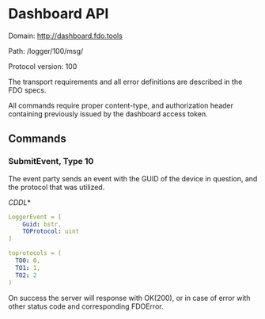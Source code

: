 Dashboard API
===

Domain: http://dashboard.fdo.tools

Path: /logger/100/msg/

Protocol version: 100

The transport requirements and all error definitions are described in the FDO specs.

All commands require proper content-type, and authorization header containing previously issued by the dashboard access token.

## Commands

### SubmitEvent, Type 10

The event party sends an event with the GUID of the device in question, and the protocol that was utilized.

*CDDL**
```yaml
LoggerEvent = [
    Guid: bstr,
    TOProtocol: uint
]

toprotocols = (
  TO0: 0,
  TO1: 1,
  TO2: 2
)
```

On success the server will response with OK(200), or in case of error with other status code and corresponding FDOError.



